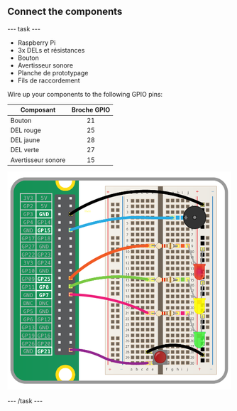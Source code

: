 ## Connect the components

\--- task \---

- Raspberry Pi
- 3x DELs et résistances
- Bouton
- Avertisseur sonore
- Planche de prototypage
- Fils de raccordement

Wire up your components to the following GPIO pins:

| Composant          | Broche GPIO |
| ------------------ |:-----------:|
| Bouton             |     21      |
| DEL rouge          |     25      |
| DEL jaune          |     28      |
| DEL verte          |     27      |
| Avertisseur sonore |     15      |

![wiring diagram](images/wiring.png)

\--- /task \---